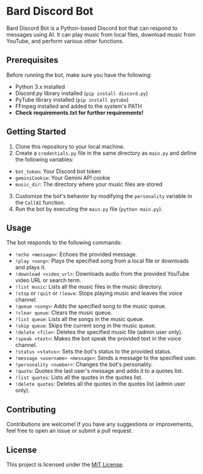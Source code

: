 # Bard Discord Bot

Bard Discord Bot is a Python-based Discord bot that can respond to messages using AI. It can play music from local files, download music from YouTube, and perform various other functions.

## Prerequisites

Before running the bot, make sure you have the following:

- Python 3.x installed
- Discord.py library installed (`pip install discord.py`)
- PyTube library installed (`pip install pytube`)
- FFmpeg installed and added to the system's PATH
- __Check requirements.txt for further requirements!__

## Getting Started

1. Clone this repository to your local machine.
2. Create a `credentials.py` file in the same directory as `main.py` and define the following variables:
  - `bot_token`: Your Discord bot token
  - `geminiCookie`: Your Gemini API cookie
  - `music_dir`: The directory where your music files are stored
3. Customize the bot's behavior by modifying the `personality` variable in the `CallAI` function.
4. Run the bot by executing the `main.py` file (`python main.py`).

## Usage

The bot responds to the following commands:

- `!echo <message>`: Echoes the provided message.
- `!play <song>`: Plays the specified song from a local file or downloads and plays it.
- `!download <video_url>`: Downloads audio from the provided YouTube video URL or search term.
- `!list music`: Lists all the music files in the music directory.
- `!stop` or `!quit` or `!leave`: Stops playing music and leaves the voice channel.
- `!queue <song>`: Adds the specified song to the music queue.
- `!clear queue`: Clears the music queue.
- `!list queue`: Lists all the songs in the music queue.
- `!skip queue`: Skips the current song in the music queue.
- `!delete <file>`: Deletes the specified music file (admin user only).
- `!speak <text>`: Makes the bot speak the provided text in the voice channel.
- `!status <status>`: Sets the bot's status to the provided status.
- `!message <username> <message>`: Sends a message to the specified user.
- `!personality <number>`: Changes the bot's personality.
- `!quote`: Quotes the last user's message and adds it to a quotes list.
- `!list quotes`: Lists all the quotes in the quotes list.
- `!delete quotes`: Deletes all the quotes in the quotes list (admin user only).

## Contributing

Contributions are welcome! If you have any suggestions or improvements, feel free to open an issue or submit a pull request.

## License

This project is licensed under the [MIT License](LICENSE).
